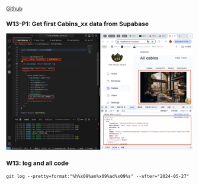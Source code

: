 [Github](https://github.com/liangyu9103/1122-wp2-2N_31.git)

### W13-P1: Get first Cabins_xx data from Supabase

![](w13-p1.png)

### W13: log and all code

```
git log --pretty=format:"%h%x09%an%x09%ad%x09%s" --after="2024-05-27"


```

